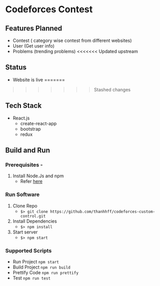 # Codeforces Contest

## Features Planned

- Contest ( category wise contest from different websites)
- User (Get user info)
- Problems (trending problems)
<<<<<<< Updated upstream

## Status

- Website is live
=======
>>>>>>> Stashed changes

## Tech Stack

- React.js
  - create-react-app
  - bootstrap
  - redux

## Build and Run

### Prerequisites -

1. Install Node.Js and npm
   - Refer [here](https://nodejs.org/en/download/)

### Run Software

1. Clone Repo
   - `$> git clone https://github.com/thanhhff/codeforces-custom-control.git`
2. Install Dependencies
   - `$> npm install`
3. Start server
   - `$> npm start`

### Supported Scripts

- Run Project `npm start`
- Build Project `npm run build`
- Prettify Code `npm run prettify`
- Test `npm run test`
